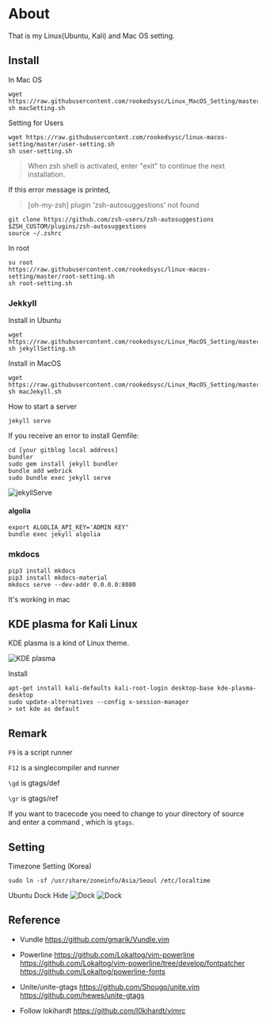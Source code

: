 About
=====
That is my Linux(Ubuntu, Kali) and Mac OS setting.

Install
-------
				
In Mac OS 
	
	wget https://raw.githubusercontent.com/rookedsysc/Linux_MacOS_Setting/master/macSetting.sh 
	sh macSetting.sh

Setting for Users 

    wget https://raw.githubusercontent.com/rookedsysc/linux-macos-setting/master/user-setting.sh
	sh user-setting.sh

> When zsh shell is activated, enter "exit" to continue the next installation.

If this error message is printed,
> [oh-my-zsh] plugin 'zsh-autosuggestions' not found

	git clone https://github.com/zsh-users/zsh-autosuggestions $ZSH_CUSTOM/plugins/zsh-autosuggestions
	source ~/.zshrc

In root

	su root
    https://raw.githubusercontent.com/rookedsysc/linux-macos-setting/master/root-setting.sh
	sh root-setting.sh

### Jekkyll 

Install in Ubuntu

	wget https://raw.githubusercontent.com/rookedsysc/Linux_MacOS_Setting/master/jekyllSetting.sh
	sh jekyllSetting.sh

Install in MacOS

	wget https://raw.githubusercontent.com/rookedsysc/Linux_MacOS_Setting/master/macJekyll.sh
	sh macJekyll.sh

How to start a server

	jekyll serve

If you receive an error to install Gemfile:

	cd [your gitblog local address]
	bundler
	sudo gem install jekyll bundler
	bundle add webrick
	sudo bundle exec jekyll serve

![jekyllServe](./imgSrc/jekyllServe.png)

#### algolia

    export ALGOLIA_API_KEY='ADMIN KEY"
    bundle exec jekyll algolia
    
### mkdocs 

```console 
pip3 install mkdocs
pip3 install mkdocs-material
mkdocs serve --dev-addr 0.0.0.0:8080
```

It's working in mac

KDE plasma for Kali Linux
-------
KDE plasma is a kind of Linux theme.

![KDE plasma](./imgSrc/KDEplasma.jpeg)
	
Install 
	
	apt-get install kali-defaults kali-root-login desktop-base kde-plasma-desktop
	sudo update-alternatives --config x-session-manager 
	> set kde as default

Remark
------
`F9` is a script runner

`F12` is a singlecompiler and runner

`\gd` is gtags/def 

`\gr` is gtags/ref 

If you want to tracecode you need to change to your directory of source
and enter a command , which is `gtags`. 

Setting
-------
Timezone Setting (Korea)

	sudo ln -sf /usr/share/zoneinfo/Asia/Seoul /etc/localtime

Ubuntu Dock Hide
![Dock](./imgSrc/Dock_1.png)
![Dock](./imgSrc/Dock_2.png)

Reference
---------
+ Vundle
https://github.com/gmarik/Vundle.vim

+ Powerline
https://github.com/Lokaltog/vim-powerline
https://github.com/Lokaltog/vim-powerline/tree/develop/fontpatcher
https://github.com/Lokaltog/powerline-fonts

+ Unite/unite-gtags
https://github.com/Shougo/unite.vim
https://github.com/hewes/unite-gtags

+ Follow lokihardt
https://github.com/l0kihardt/vimrc

